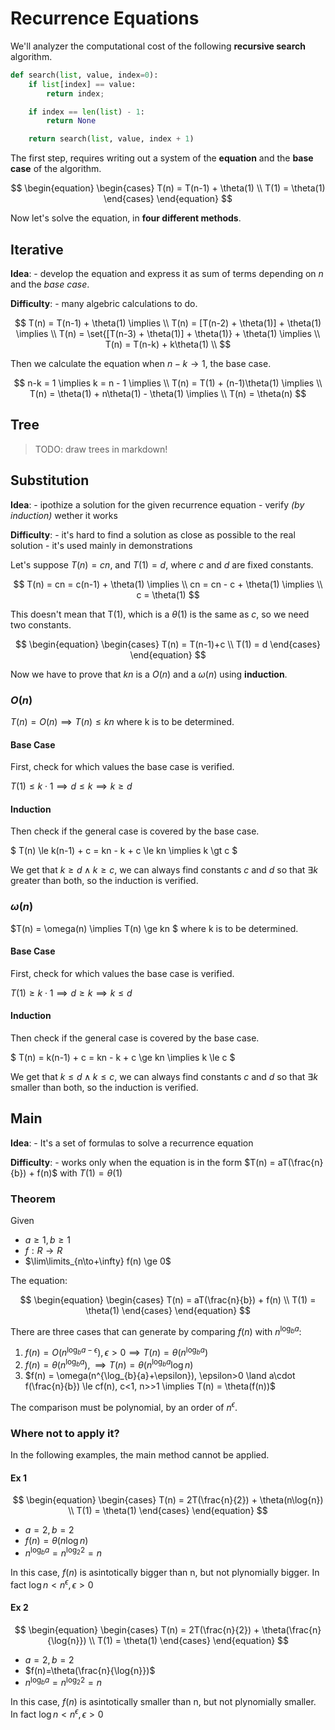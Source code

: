 # Recurrence Equations

We'll analyzer the computational cost of the following **recursive search** algorithm.

```python
def search(list, value, index=0):
    if list[index] == value:
        return index;

    if index == len(list) - 1:
        return None

    return search(list, value, index + 1)
```

The first step, requires writing out a system of the **equation** and the **base case** of the algorithm.

$$
\begin{equation}
    \begin{cases}
        T(n) = T(n-1) + \theta(1) \\
        T(1) = \theta(1)
    \end{cases}
\end{equation}
$$

Now let's solve the equation, in **four different methods**.

## Iterative

**Idea**: 
    - develop the equation and express it as sum of terms depending on $n$ and the _base case_.

**Difficulty**: 
    - many algebric calculations to do.

$$
T(n) = T(n-1) + \theta(1) \implies \\
T(n) = [T(n-2) + \theta(1)] + \theta(1) \implies \\
T(n) = \set{[T(n-3) + \theta(1)] + \theta(1)} + \theta(1) \implies \\
T(n) = T(n-k) + k\theta(1) \\
$$

Then we calculate the equation when $n-k \rightarrow 1$, the base case.

$$
n-k = 1 \implies k = n - 1 \implies \\
T(n) = T(1) + (n-1)\theta(1) \implies \\
T(n) = \theta(1) + n\theta(1) - \theta(1) \implies \\
T(n) = \theta(n)
$$


## Tree

> TODO: draw trees in markdown!


## Substitution

**Idea**:
    - ipothize a solution for the given recurrence equation
    - verify _(by induction)_ wether it works

**Difficulty**:
    - it's hard to find a solution as close as possible to the real solution
    - it's used mainly in demonstrations

Let's suppose $T(n) = cn$, and $T(1) = d$, where $c$ and $d$ are fixed constants. 

$$
T(n) = cn = c(n-1) + \theta(1) \implies \\
cn = cn - c + \theta(1) \implies \\
c = \theta(1)
$$

This doesn't mean that T(1), which is a $\theta(1)$ is the same as $c$, so we need two constants.

$$
\begin{equation}
    \begin{cases}
        T(n) = T(n-1)+c \\
        T(1) = d 
    \end{cases}
\end{equation}
$$

Now we have to prove that $kn$ is a $O(n)$ and a $\omega(n)$ using **induction**.

### $O(n)$

$T(n) = O(n) \implies T(n) \le kn$ where k is to be determined.


#### Base Case

First, check for which values the base case is verified.

$T(1) \le k\cdot1 \implies d \le k \implies k \ge d$

#### Induction

Then check if the general case is covered by the base case.

$ T(n) \le k(n-1) + c = kn - k + c \le kn \implies k \gt c $

We get that $k \ge d \land k \ge c$, we can always find constants $c$ and $d$ so that $\exists k$ greater than both, so the induction is verified. 

### $\omega(n)$

$T(n) = \omega(n) \implies T(n) \ge kn $ where k is to be determined.


#### Base Case

First, check for which values the base case is verified.

$T(1) \ge k\cdot1 \implies d \ge k \implies k \le d$


#### Induction

Then check if the general case is covered by the base case.

$ T(n) = k(n-1) + c = kn - k + c \ge kn \implies k \le c $

We get that $k \le d \land k \le c$, we can always find constants $c$ and $d$ so that $\exists k$ smaller than both, so the induction is verified. 


## Main

**Idea**:
    - It's a set of formulas to solve a recurrence equation 

**Difficulty**:
    - works only when the equation is in the form $T(n) = aT(\frac{n}{b}) + f(n)$ with $T(1) = \theta(1)$

### Theorem

Given 
- $a \ge 1, b \ge 1$
- $f : R \to R$
- $\lim\limits_{n\to+\infty} f(n) \ge 0$ 

The equation:

$$
\begin{equation}
    \begin{cases}
        T(n) = aT(\frac{n}{b}) + f(n) \\
        T(1) = \theta(1)
    \end{cases}
\end{equation}
$$

There are three cases that can generate by comparing $f(n)$ with $n^{\log_{b}{a}}$:

1. $f(n) = O(n^{\log_{b}{a}-\epsilon}), \epsilon>0 \implies T(n) = \theta(n^{\log_{b}{a}})$
2. $f(n) = \theta(n^{\log_{b}{a}}), \implies T(n) = \theta(n^{\log_{b}{a}}\log{n})$
3. $f(n) = \omega(n^{\log_{b}{a}+\epsilon}), \epsilon>0 \land a\cdot f(\frac{n}{b}) \le cf(n), c<1, n>>1 \implies T(n) = \theta(f(n))$

The comparison must be polynomial, by an order of $n^\epsilon$. 

### Where not to apply it? 

In the following examples, the main method cannot be applied.

#### Ex 1

$$
\begin{equation}
    \begin{cases}
        T(n) = 2T(\frac{n}{2}) + \theta(n\log{n}) \\
        T(1) = \theta(1)
    \end{cases}
\end{equation}
$$

- $a=2, b=2$
- $f(n)=\theta(n\log{n})$
- $n^{\log_{b}{a}} = n^{\log_{2}{2}} = n$

In this case, $f(n)$ is asintotically bigger than n, but not plynomially bigger. In fact $\log{n} < n^\epsilon, \epsilon > 0$

#### Ex 2

$$
\begin{equation}
    \begin{cases}
        T(n) = 2T(\frac{n}{2}) + \theta(\frac{n}{\log{n}}) \\
        T(1) = \theta(1)
    \end{cases}
\end{equation}
$$

- $a=2, b=2$
- $f(n)=\theta(\frac{n}{\log{n}})$
- $n^{\log_{b}{a}} = n^{\log_{2}{2}} = n$

In this case, $f(n)$ is asintotically smaller than n, but not plynomially smaller. In fact $\log{n} < n^\epsilon, \epsilon > 0$
